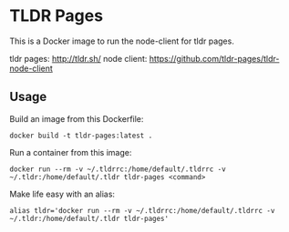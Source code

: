 TLDR Pages
==========

This is a Docker image to run the node-client for tldr pages.

tldr pages: http://tldr.sh/
node client: https://github.com/tldr-pages/tldr-node-client

## Usage

Build an image from this Dockerfile:
```
docker build -t tldr-pages:latest . 
```

Run a container from this image:
```
docker run --rm -v ~/.tldrrc:/home/default/.tldrrc -v ~/.tldr:/home/default/.tldr tldr-pages <command>
```

Make life easy with an alias:
```
alias tldr='docker run --rm -v ~/.tldrrc:/home/default/.tldrrc -v ~/.tldr:/home/default/.tldr tldr-pages'
```


